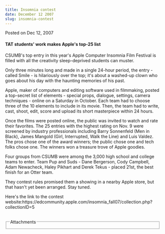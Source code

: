 ```yaml
---
title: Insomnia contest
date: December 12 2007
slug: insomnia-contest
---
```


 



<span class="date">Posted on Dec 12, 2007    </span>
<h4>TAT students&apos; work makes Apple&apos;s top-25 list</h4>
<p>CSUMB&apos;s top entry in this year&apos;s Apple Computer Insomnia Film
Festival is filled with all the creativity sleep-deprived students
can muster.</p>
<p>Only three minutes long and made in a single 24-hour period, the
entry - called Smile - is hilariously over the top; it&apos;s about a
washed-up clown who goes about his day with the haunting memories
of his past.</p>
<p>Apple, maker of computers and editing software used in
filmmaking, posted a top-secret list of elements - special props,
dialogue, settings, camera techniques - online on a Saturday in
October. Each team had to choose three of the 10 elements to
include in its movie. Then, the team had to write, cast, shoot,
edit, score and upload its short masterpiece within 24 hours.</p>
<p>Once the films were posted online, the public was invited to
watch and rate their favorites. The 25 entries with the highest
rating on Nov. 9 were screened by industry professionals including
Barry Sonnenfeld (Men in Black), James Mangold (Girl, Interrupted,
Walk the Line) and Luis Valdez. The pros chose one of the award
winners; the public chose one and tech folks chose one. The winners
won a treasure trove of Apple goodies.</p>
<p>Four groups from CSUMB were among the 3,000 high school and
college teams to enter. Team Pup and Suds - Dane Bergerson, Cody
Campbell, Adam Newacheck, Haley Pikhart and Derek Tekus - placed
21st, the best finish for an Otter team.</p>
<p>They contest rules promised them a showing in a nearby Apple
store, but that hasn&apos;t yet been arranged. Stay tuned.</p>
<p>Here&apos;s the link to the contest
website:https://edcommunity.apple.com/insomnia_fall07/collection.php?collectionID=5<br>
</br></p>
<fieldset class="fieldgroup group-attachments">
<legend>Attachments</legend>
<div class="field field-type-emvideo field-field-attach-video">
<div class="field-items">
<div class="field-item odd">
<div class="emvideo emvideo-video emvideo-"/>
</div>
</div>
</div>
</fieldset>





 
